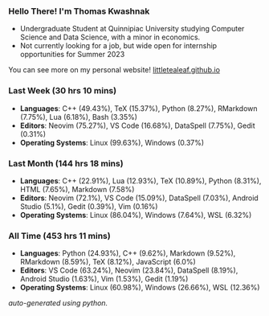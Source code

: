 
### Hello There! I'm Thomas Kwashnak

- Undergraduate Student at Quinnipiac University studying Computer Science and Data Science, with a minor in economics.
- Not currently looking for a job, but wide open for internship opportunities for Summer 2023

You can see more on my personal website! [littletealeaf.github.io](https://littletealeaf.github.io)

### Last Week (30 hrs 10 mins)
- **Languages**: C++ (49.43%), TeX (15.37%), Python (8.27%), RMarkdown (7.75%), Lua (6.18%), Bash (3.35%)
- **Editors**: Neovim (75.27%), VS Code (16.68%), DataSpell (7.75%), Gedit (0.31%)
- **Operating Systems**: Linux (99.63%), Windows (0.37%)
    
### Last Month (144 hrs 18 mins)
- **Languages**: C++ (22.91%), Lua (12.93%), TeX (10.89%), Python (8.31%), HTML (7.65%), Markdown (7.58%)
- **Editors**: Neovim (72.1%), VS Code (15.09%), DataSpell (7.03%), Android Studio (5.1%), Gedit (0.39%), Vim (0.16%)
- **Operating Systems**: Linux (86.04%), Windows (7.64%), WSL (6.32%)
    
### All Time (453 hrs 11 mins)
- **Languages**: Python (24.93%), C++ (9.62%), Markdown (9.52%), RMarkdown (8.59%), TeX (8.12%), JavaScript (6.0%)
- **Editors**: VS Code (63.24%), Neovim (23.84%), DataSpell (8.19%), Android Studio (1.63%), Vim (1.53%), Gedit (1.19%)
- **Operating Systems**: Linux (60.98%), Windows (26.66%), WSL (12.36%)
    

*auto-generated using python.*
